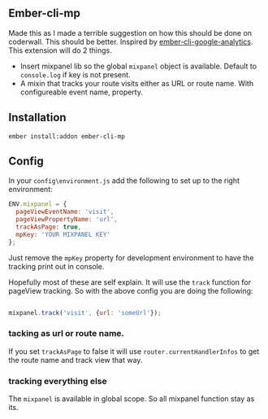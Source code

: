 ## Ember-cli-mp

Made this as I made a terrible suggestion on how this should be done on coderwall. This should be better.
Inspired by [ember-cli-google-analytics](https://github.com/pgrippi/ember-cli-google-analytics). This extension will do 2 things.

* Insert mixpanel lib so the global ```mixpanel``` object is available. Default to ```console.log``` if key is not present.
* A mixin that tracks your route visits either as URL or route name. With configureable event name, property.

## Installation

```
ember install:addon ember-cli-mp
```

## Config

In your ```config\environment.js``` add the following to set up to the right environment:

```javascript
ENV.mixpanel = {
  pageViewEventName: 'visit',
  pageViewPropertyName: 'url',
  trackAsPage: true,
  mpKey: 'YOUR MIXPANEL KEY'
};
```

Just remove the ```mpKey``` property for development environment to have the tracking print out in console.

Hopefully most of these are self explain. It will use the ```track``` function for pageView tracking. So with the above config you are doing the following:

```javascript

mixpanel.track('visit', {url: 'someUrl'});

```

### tacking as url or route name.

If you set ```trackAsPage``` to false it will use ```router.currentHandlerInfos``` to get the route name and track view that way.

### tracking everything else

The ```mixpanel``` is available in global scope. So all mixpanel function stay as its.
